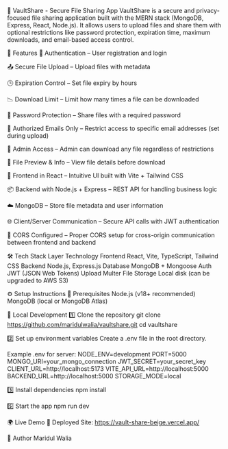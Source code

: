 📁 VaultShare - Secure File Sharing App
VaultShare is a secure and privacy-focused file sharing application built with the MERN stack (MongoDB, Express, React, Node.js). It allows users to upload files and share them with optional restrictions like password protection, expiration time, maximum downloads, and email-based access control.

🚀 Features
🔐 Authentication – User registration and login

📤 Secure File Upload – Upload files with metadata

🕒 Expiration Control – Set file expiry by hours

📉 Download Limit – Limit how many times a file can be downloaded

🔑 Password Protection – Share files with a required password

📧 Authorized Emails Only – Restrict access to specific email addresses (set during upload)

👑 Admin Access – Admin can download any file regardless of restrictions

📄 File Preview & Info – View file details before download

📲 Frontend in React – Intuitive UI built with Vite + Tailwind CSS

📦 Backend with Node.js + Express – REST API for handling business logic

☁️ MongoDB – Store file metadata and user information

🌐 Client/Server Communication – Secure API calls with JWT authentication

🔄 CORS Configured – Proper CORS setup for cross-origin communication between frontend and backend

🛠️ Tech Stack
Layer	Technology
Frontend	React, Vite, TypeScript, Tailwind CSS
Backend	Node.js, Express.js
Database	MongoDB + Mongoose
Auth	JWT (JSON Web Tokens)
Upload	Multer
File Storage	Local disk (can be upgraded to AWS S3)

⚙️ Setup Instructions
🔑 Prerequisites
Node.js (v18+ recommended)
MongoDB (local or MongoDB Atlas)

🧪 Local Development
1️⃣ Clone the repository
git clone https://github.com/maridulwalia/vaultshare.git
cd vaultshare

2️⃣ Set up environment variables
Create a .env file in the root directory.

Example .env for server:
NODE_ENV=development
PORT=5000
MONGO_URI=your_mongo_connection
JWT_SECRET=your_secret_key
CLIENT_URL=http://localhost:5173
VITE_API_URL=http://localhost:5000
BACKEND_URL=http://localhost:5000
STORAGE_MODE=local

3️⃣ Install dependencies
npm install

5️⃣ Start the app
npm run dev

🌍 Live Demo
🔗 Deployed Site: https://vault-share-beige.vercel.app/

👤 Author
Maridul Walia